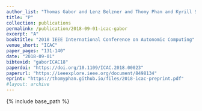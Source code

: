 ```yaml
---
author_list: "Thomas Gabor and Lenz Belzner and Thomy Phan and Kyrill Schmid"
title: "P"
collection: publications
permalink: /publication/2018-09-01-icac-gabor
excerpt: "A"
booktitle: "2018 IEEE International Conference on Autonomic Computing"
venue_short: "ICAC"
paper_pages: "131-140"
date: "2018-09-01"
bibtexid: "gaborICAC18"
paperdoi: "https://doi.org/10.1109/ICAC.2018.00023"
paperurl: "https://ieeexplore.ieee.org/document/8498134"
eprint: "https://thomyphan.github.io/files/2018-icac-preprint.pdf"
#layout: archive
---
```


{% include base_path %}

